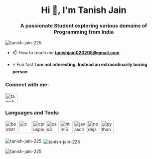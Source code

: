 <h1 align="center">Hi 👋, I'm Tanish Jain</h1>
<h3 align="center">A passionate Student exploring various domains of Programming from India</h3>

<p align="left"> <img
        src="https://komarev.com/ghpvc/?username=tanish-jain-225&label=Profile%20views&color=0e75b6&style=flat"
        alt="tanish-jain-225" /> </p>

- 📫 How to reach me **tanishjain020205@gmail.com**

- ⚡ Fun fact **I am not interesting. Instead an extraordinarily boring person**

<h3 align="left">Connect with me:</h3>
<p align="left">
    <a style="text-decoration: none;" href="https://instagram.com/tanish_jain_225" target="_blank"><img align="center"
            src="https://cdn-icons-png.flaticon.com/128/3670/3670125.png" alt="tanish_jain_225" height="30"
            width="40" /></a>
</p>

<h3 align="left">Languages and Tools:</h3>
<p align="left"> <a style="text-decoration: none;" href="https://getbootstrap.com" target="_blank" rel="noreferrer">
        <img src="https://cdn-icons-png.flaticon.com/128/5968/5968672.png" alt="bootstrap" width="40" height="40" />
    </a>
    <a style="text-decoration: none;" href="https://www.cprogramming.com/" target="_blank" rel="noreferrer"> <img
            src="https://cdn-icons-png.flaticon.com/128/3665/3665923.png" alt="c" width="40" height="40" /> </a>
    <a style="text-decoration: none;" href="https://www.w3schools.com/cpp/" target="_blank" rel="noreferrer"> <img
            src="https://cdn-icons-png.flaticon.com/128/6132/6132222.png" alt="cplusplus" width="40" height="40" /> </a>
    <a style="text-decoration: none;" href="https://www.w3schools.com/css/" target="_blank" rel="noreferrer"> <img
            src="https://cdn-icons-png.flaticon.com/128/732/732190.png" alt="css3" width="40" height="40" /> </a>
    <a style="text-decoration: none;" href="https://www.w3.org/html/" target="_blank" rel="noreferrer"> <img
            src="https://cdn-icons-png.flaticon.com/128/174/174854.png" alt="html5" width="40" height="40" /> </a>
    <a style="text-decoration: none;" href="https://developer.mozilla.org/en-US/docs/Web/JavaScript" target="_blank"
        rel="noreferrer"> <img src="https://cdn-icons-png.flaticon.com/128/5968/5968292.png" alt="javascript" width="40"
            height="40" /> </a>
    <a style="text-decoration: none;" href="https://nodejs.org" target="_blank" rel="noreferrer"> <img
            src="https://t3.ftcdn.net/jpg/03/52/67/82/240_F_352678266_NFcwIwhhY76mkQItT4lCxyxcCTP3LgvY.jpg" alt="nodejs"
            width="40" height="40" /> </a>
    <a style="text-decoration: none;" href="https://www.python.org" target="_blank" rel="noreferrer"> <img
            src="https://cdn-icons-png.flaticon.com/128/5968/5968350.png" alt="python" width="40" height="40" /> </a>
</p>

<p><img align="left"
        src="https://github-readme-stats.vercel.app/api/top-langs?username=tanish-jain-225&show_icons=true&locale=en&layout=compact"
        alt="tanish-jain-225" /></p>

<p>&nbsp;<img align="center"
        src="https://github-readme-stats.vercel.app/api?username=tanish-jain-225&show_icons=true&locale=en"
        alt="tanish-jain-225" /></p>

<p><img align="center" src="https://github-readme-streak-stats.herokuapp.com/?user=tanish-jain-225&"
        alt="tanish-jain-225" /></p>

